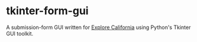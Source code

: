 # tkinter-form-gui
A submission-form GUI written for [Explore California](http://www.explorecalifornia.org) using Python's Tkinter GUI toolkit.

